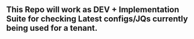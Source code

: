 ## This Repo will work as DEV + Implementation Suite for checking Latest configs/JQs currently being used for a tenant.

